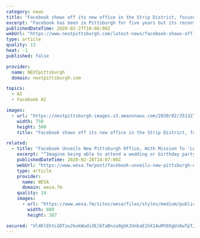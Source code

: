 ```yaml
---
category: news
title: "Facebook shows off its new office in the Strip District, focused on advanced avatar research"
excerpt: "Facebook has been in Pittsburgh for five years but its recent expansion into ... Codec Avatars use 3D capture technology and artificial intelligence to help people create lifelike virtual avatars of themselves. The goal is to eventually make it as natural and effortless to interact with someone in virtual reality as if they were sitting next ..."
publishedDateTime: 2020-02-27T10:08:00Z
webUrl: "https://www.nextpittsburgh.com/latest-news/facebook-shows-off-its-new-office-in-the-strip-district-focused-on-advanced-avatar-research/"
type: article
quality: 13
heat: -1
published: false

provider:
  name: NEXTpittsburgh
  domain: nextpittsburgh.com

topics:
  - AI
  - Facebook AI

images:
  - url: "https://nextpittsburgh-images.s3.amazonaws.com/2020/02/25132730/FRL-Pittsburgh-3-scaled-e1582655271879.jpg"
    width: 750
    height: 500
    title: "Facebook shows off its new office in the Strip District, focused on advanced avatar research"

related:
  - title: "Facebook Unveils New Pittsburgh Office, With Mission To 'Level Playing Field' With Avatars"
    excerpt: "“Imagine being able to attend a wedding or birthday party that you can’t afford to fly to.” Yaser Sheikh, research director for Facebook Reality Labs, said avatars use 3D capture technology and artificial intelligence to facilitate more authentic human connection beyond the capabilities of video services such as Skype or Apple’s FaceTime."
    publishedDateTime: 2020-02-28T14:07:00Z
    webUrl: "https://www.wesa.fm/post/facebook-unveils-new-pittsburgh-office-mission-level-playing-field-avatars"
    type: article
    provider:
      name: WESA
      domain: wesa.fm
    quality: 14
    images:
      - url: "https://www.wesa.fm/sites/wesa/files/styles/medium/public/202002/facebook_avatar_photo.png"
        width: 800
        height: 387

secured: "Vl4KlEhtLGDTzwJkokWuds3E/bTaBnza9gUkJUnbaE1hX1AuMY8XgUz6wTpT/K9Rjs2uiyA6wlKirUKfQcpTmR2zsKyoEDHhld4xJHBumry+Pn3P3yA28qMO/BMJC3qQ1AOCIr1uPENZFmUUgcqjYlsV4NsL8TZoABhwjb/8vyqtv2EZqDc+5/JuV/kXLC6MvdV5IjLF2js4d4CNWFCs5hcVr0l6t+UV064R+luBQXqV6bBfDL64Og9wi0BmcJARt0HyRHKpE8081tNpDcusfHOpyGU1wqB896joUDEfa3ZXXn2iYe1DCgk7PFZbiScnrgjYbIg2i0z+qvGyhA6N6Y7/CtC4Kdus9UnI4mbHTxTamsZw1R+CZktTfhmgaIiQ7AvKptQzpS1ZPVLxKCeCZUGoBygpUw26oI4QxZXoYzbRA6teEChyQ8yD4BCsrt+0AV/bx6V5nsYDBGAGUWBix1rJM3yhr1tnk0ywUcpPN+k=;Fw2I3KtVh22knNwimfD0mQ=="
---
```


